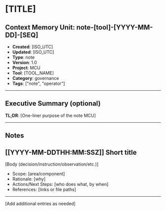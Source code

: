 # [TITLE]

## Context Memory Unit: note-[tool]-[YYYY-MM-DD]-[SEQ]
- **Created**: [ISO_UTC]
- **Updated**: [ISO_UTC]
- **Type**: note
- **Version**: 1.0
- **Project**: MCU
- **Tool**: [TOOL_NAME]
- **Category**: governance
- **Tags**: ["note", "operator"]

---

## Executive Summary (optional)

**TL;DR**: [One-liner purpose of the note MCU]

---

## Notes

## [[YYYY-MM-DDTHH:MM:SSZ]] Short title
[Body (decision/instruction/observation/etc.)]

- Scope: [area/component]
- Rationale: [why]
- Actions/Next Steps: [who does what, by when]
- References: [links or file paths]

---

[Add additional entries as needed]
